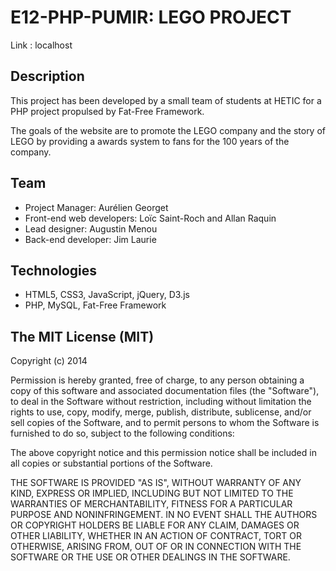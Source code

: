 # E12-PHP-PUMIR: LEGO PROJECT

Link : localhost

## Description
This project has been developed by a small team of students at HETIC for a PHP project propulsed by Fat-Free Framework.

The goals of the website are to promote the LEGO company and the story of LEGO by providing a awards system to fans for the 100 years of the company.

## Team
- Project Manager: Aurélien Georget
- Front-end web developers: Loïc Saint-Roch and Allan Raquin
- Lead designer: Augustin Menou
- Back-end developer: Jim Laurie

## Technologies
- HTML5, CSS3, JavaScript, jQuery, D3.js
- PHP, MySQL, Fat-Free Framework

## The MIT License (MIT)
Copyright (c) 2014

Permission is hereby granted, free of charge, to any person obtaining a copy of this software and associated documentation files (the "Software"), to deal in the Software without restriction, including without limitation the rights to use, copy, modify, merge, publish, distribute, sublicense, and/or sell copies of the Software, and to permit persons to whom the Software is furnished to do so, subject to the following conditions:

The above copyright notice and this permission notice shall be included in all copies or substantial portions of the Software.

THE SOFTWARE IS PROVIDED "AS IS", WITHOUT WARRANTY OF ANY KIND, EXPRESS OR IMPLIED, INCLUDING BUT NOT LIMITED TO THE WARRANTIES OF MERCHANTABILITY, FITNESS FOR A PARTICULAR PURPOSE AND NONINFRINGEMENT. IN NO EVENT SHALL THE AUTHORS OR COPYRIGHT HOLDERS BE LIABLE FOR ANY CLAIM, DAMAGES OR OTHER LIABILITY, WHETHER IN AN ACTION OF CONTRACT, TORT OR OTHERWISE, ARISING FROM, OUT OF OR IN CONNECTION WITH THE SOFTWARE OR THE USE OR OTHER DEALINGS IN THE SOFTWARE.
